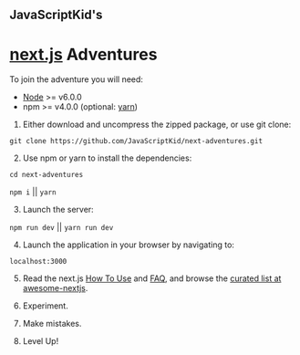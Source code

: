 ## JavaScriptKid's
# [next.js](https://github.com/zeit/next.js) Adventures

To join the adventure you will need:

*   [Node](https://nodejs.org) >= v6.0.0
*   npm >= v4.0.0 (optional: [yarn](https://yarnpkg.com))

1. Either download and uncompress the zipped package, or use git clone:

`git clone https://github.com/JavaScriptKid/next-adventures.git`

2. Use npm or yarn to install the dependencies:

`cd next-adventures`

`npm i` || `yarn`

3. Launch the server:

`npm run dev` || `yarn run dev`

4. Launch the application in your browser by navigating to:

`localhost:3000`

5. Read the next.js [How To Use](https://github.com/zeit/next.js#how-to-use) and [FAQ](https://github.com/zeit/next.js#faq), and browse the [curated list at awesome-nextjs](https://github.com/unicodeveloper/awesome-nextjs).

6. Experiment.

7. Make mistakes.

8. Level Up! 
